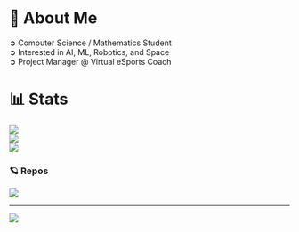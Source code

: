 # 🚀 About Me
➲ Computer Science / Mathematics Student<br>➲ Interested in AI, ML, Robotics, and Space<br>➲ Project Manager @ Virtual eSports Coach

# 📊 Stats
![](https://github-readme-stats.vercel.app/api?username=tmasha&theme=tokyonight&hide_border=false&include_all_commits=true&count_private=true)<br/>
![](https://github-readme-streak-stats.herokuapp.com/?user=tmasha&theme=tokyonight&hide_border=false)<br/>
![](https://github-readme-stats.vercel.app/api/top-langs/?username=tmasha&theme=tokyonight&hide_border=false&include_all_commits=true&count_private=true&layout=compact)

### 🪐 Repos
![](https://github-contributor-stats.vercel.app/api?username=tmasha&limit=5&theme=tokyonight&combine_all_yearly_contributions=true)

---
[![](https://visitcount.itsvg.in/api?id=tmasha&icon=0&color=6)](https://visitcount.itsvg.in)
